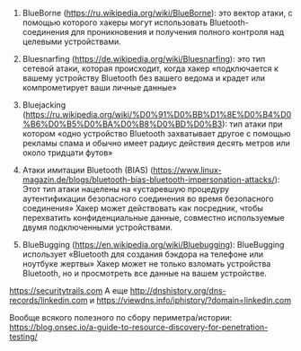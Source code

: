 1. BlueBorne (https://ru.wikipedia.org/wiki/BlueBorne): это вектор атаки, с помощью которого хакеры могут использовать Bluetooth-соединения для проникновения и получения полного контроля над целевыми устройствами.

2. Bluesnarfing (https://de.wikipedia.org/wiki/Bluesnarfing): это тип сетевой атаки, которая происходит, когда хакер «подключается к вашему устройству Bluetooth без вашего ведома и крадет или компрометирует ваши личные данные»

3. Bluejacking (https://ru.wikipedia.org/wiki/%D0%91%D0%BB%D1%8E%D0%B4%D0%B6%D0%B5%D0%BA%D0%B8%D0%BD%D0%B3): тип атаки при котором «одно устройство Bluetooth захватывает другое с помощью рекламы спама и обычно имеет радиус действия десять метров или около тридцати футов»

4. Атаки имитации Bluetooth (BIAS) (https://www.linux-magazin.de/blogs/bluetooth-bias-bluetooth-impersonation-attacks/): Этот тип атаки нацелены на «устаревшую процедуру аутентификации безопасного соединения во время безопасного соединения» Хакер может действовать как посредник, чтобы перехватить конфиденциальные данные, совместно используемые двумя подключенными устройствами.

5. BlueBugging (https://en.wikipedia.org/wiki/Bluebugging): BlueBugging использует «Bluetooth для создания бэкдора на телефоне или ноутбуке жертвы» Хакер может не только взломать устройства Bluetooth, но и просмотреть все данные на вашем устройстве.

https://securitytrails.com
А еще http://dnshistory.org/dns-records/linkedin.com и
 https://viewdns.info/iphistory/?domain=linkedin.com

Вообще всякого полезного по сбору периметра/истории: https://blog.onsec.io/a-guide-to-resource-discovery-for-penetration-testing/